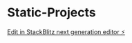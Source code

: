 # Static-Projects

[Edit in StackBlitz next generation editor ⚡️](https://stackblitz.com/~/github.com/isbatuddin/Static-Projects)